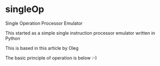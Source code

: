 # singleOp

Single Operation Processor Emulator

This started as a simple single instruction processor emulator written in Python

This is based in this article by Oleg <link here>

The basic principle of operation is below :-) <To complete>

